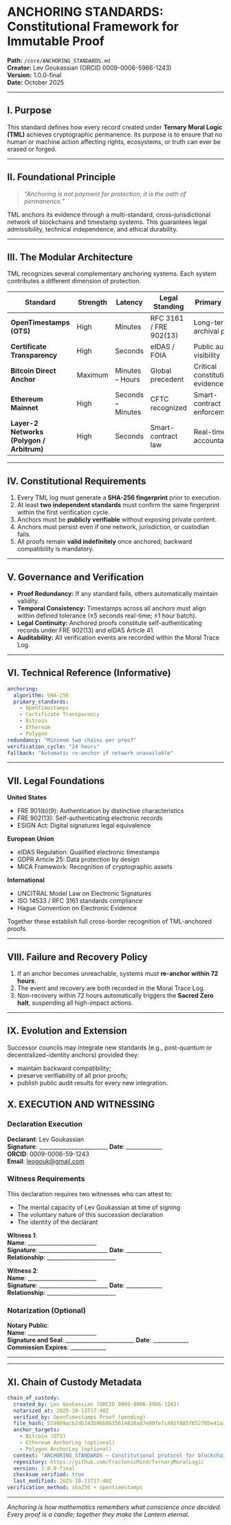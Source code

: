 # **ANCHORING STANDARDS: Constitutional Framework for Immutable Proof**

**Path:** `/core/ANCHORING_STANDARDS.md`   
**Creator:** Lev Goukassian (ORCID 0009-0006-5966-1243)   
**Version:** 1.0.0-final   
**Date:** October 2025   

---

## I. Purpose

This standard defines how every record created under **Ternary Moral Logic (TML)** achieves cryptographic permanence.
Its purpose is to ensure that no human or machine action affecting rights, ecosystems, or truth can ever be erased or forged.

---

## II. Foundational Principle

> *“Anchoring is not payment for protection; it is the oath of permanence.”*

TML anchors its evidence through a multi-standard, cross-jurisdictional network of blockchains and timestamp systems.
This guarantees legal admissibility, technical independence, and ethical durability.

---

## III. The Modular Architecture

TML recognizes several complementary anchoring systems.
Each system contributes a different dimension of protection.

| Standard                                  | Strength | Latency           | Legal Standing         | Primary Role                     |
| ----------------------------------------- | -------- | ----------------- | ---------------------- | -------------------------------- |
| **OpenTimestamps (OTS)**                  | High     | Minutes           | RFC 3161 / FRE 902(13) | Long-term archival proof         |
| **Certificate Transparency**              | High     | Seconds           | eIDAS / FOIA           | Public audit visibility          |
| **Bitcoin Direct Anchor**                 | Maximum  | Minutes – Hours   | Global precedent       | Critical constitutional evidence |
| **Ethereum Mainnet**                      | High     | Seconds – Minutes | CFTC recognized        | Smart-contract enforcement       |
| **Layer-2 Networks (Polygon / Arbitrum)** | High     | Seconds           | Smart-contract law     | Real-time accountability         |

---

## IV. Constitutional Requirements

1. Every TML log must generate a **SHA-256 fingerprint** prior to execution.
2. At least **two independent standards** must confirm the same fingerprint within the first verification cycle.
3. Anchors must be **publicly verifiable** without exposing private content.
4. Anchors must persist even if one network, jurisdiction, or custodian fails.
5. All proofs remain **valid indefinitely** once anchored; backward compatibility is mandatory.

---

## V. Governance and Verification

* **Proof Redundancy:** If any standard fails, others automatically maintain validity.
* **Temporal Consistency:** Timestamps across all anchors must align within defined tolerance (±5 seconds real-time; ±1 hour batch).
* **Legal Continuity:** Anchored proofs constitute self-authenticating records under FRE 902(13) and eIDAS Article 41.
* **Auditability:** All verification events are recorded within the Moral Trace Log.

---

## VI. Technical Reference (Informative)

```yaml
anchoring:
  algorithm: SHA-256
  primary_standards:
    - OpenTimestamps
    - Certificate Transparency
    - Bitcoin
    - Ethereum
    - Polygon
redundancy: "Minimum two chains per proof"
verification_cycle: "24 hours"
fallback: "Automatic re-anchor if network unavailable"
```

---

## VII. Legal Foundations

**United States**

* FRE 901(b)(9): Authentication by distinctive characteristics
* FRE 902(13): Self-authenticating electronic records
* ESIGN Act: Digital signatures legal equivalence

**European Union**

* eIDAS Regulation: Qualified electronic timestamps
* GDPR Article 25: Data protection by design
* MiCA Framework: Recognition of cryptographic assets

**International**

* UNCITRAL Model Law on Electronic Signatures
* ISO 14533 / RFC 3161 standards compliance
* Hague Convention on Electronic Evidence

Together these establish full cross-border recognition of TML-anchored proofs.

---

## VIII. Failure and Recovery Policy

1. If an anchor becomes unreachable, systems must **re-anchor within 72 hours**.
2. The event and recovery are both recorded in the Moral Trace Log.
3. Non-recovery within 72 hours automatically triggers the **Sacred Zero halt**, suspending all high-impact actions.

---

## IX. Evolution and Extension

Successor councils may integrate new standards (e.g., post-quantum or decentralized-identity anchors) provided they:

* maintain backward compatibility;
* preserve verifiability of all prior proofs;
* publish public audit results for every new integration.

 ## X. EXECUTION AND WITNESSING

### Declaration Execution

**Declarant**: Lev Goukassian  
**Signature**: _________________________ **Date**: _____________  
**ORCID**: 0009-0006-59-1243  
**Email**: leogouk@gmail.com  

### Witness Requirements

This declaration requires two witnesses who can attest to:
- The mental capacity of Lev Goukassian at time of signing
- The voluntary nature of this succession declaration
- The identity of the declarant

**Witness 1**:  
**Name**: _________________________  
**Signature**: _________________________ **Date**: _____________  
**Relationship**: _________________________  

**Witness 2**:  
**Name**: _________________________  
**Signature**: _________________________ **Date**: _____________  
**Relationship**: _________________________  

### Notarization (Optional)

**Notary Public**:  
**Name**: _________________________  
**Signature and Seal**: _________________________ **Date**: _____________  
**Commission Expires**: _____________  

---
---

## XI. Chain of Custody Metadata

```yaml
chain_of_custody:
  created_by: Lev Goukassian (ORCID 0009-0006-5966-1243)
  notarized_at: 2025-10-13T17:40Z
  verified_by: OpenTimestamps Proof (pending)
  file_hash: 559909acb2db343b96b8615614820ad7e00fefc492f885f652705e41aa014762
  anchor_targets:
    - Bitcoin (OTS)
    - Ethereum AnchorLog (optional)
    - Polygon AnchorLog (optional)
  context: "ANCHORING_STANDARDS — Constitutional protocol for blockchain evidence"
  repository: https://github.com/FractonicMind/TernaryMoralLogic
  version: 1.0.0-final
  checksum_verified: true
  last_modified: 2025-10-13T17:40Z
verification_method: sha256 + opentimestamps
```

---

*Anchoring is how mathematics remembers what conscience once decided.*
*Every proof is a candle; together they make the Lantern eternal.*

